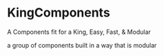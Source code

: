 
# KingComponents

A Components fit for a King, Easy, Fast, &amp; Modular

a group of components built in a way that is modular